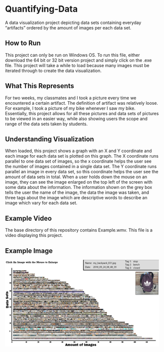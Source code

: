 # Quantifying-Data
A data visualization project depicting data sets containing everyday “artifacts” ordered by the amount of images per each data set.

## How to Run
This project can only be run on Windows OS. To run this file, either download the 64 bit or 32 bit version project and simply click on the .exe file. This project will take a while to load because many images must be iterated through to create the data visualization.

## What This Represents
For two weeks, my classmates and I took a picture every time we encountered a certain artifact. The definition of artifact was relatively loose. For example, I took a picture of my bike whenever I saw my bike. Essentially, this project allows for all these pictures and data sets of pictures to be viewed in an easier way, while also showing users the scope and range of the data sets taken by students. 

## Understanding Visualization
When loaded, this project shows a graph with an X and Y coordinate and each image for each data set is plotted on this graph. The X coordinate runs parallel to one data set of images, so the x coordinate helps the user see the number of images contained in a single data set. The Y coordinate runs parallel an image in every data set, so this coordinate helps the user see the amount of data sets in total. When a user holds down the mouse on an image, they can see the image enlarged on the top left of the screen with some data about the information. The information shown on the grey box tells the user the name of the image, the data the image was taken, and three tags about the image which are descriptive words to describe an image which vary for each data set.

## Example Video
The base directory of this repository contains Example.wmv. This file is a video displaying this project.

## Example Image
![](ExampleImage.png)
